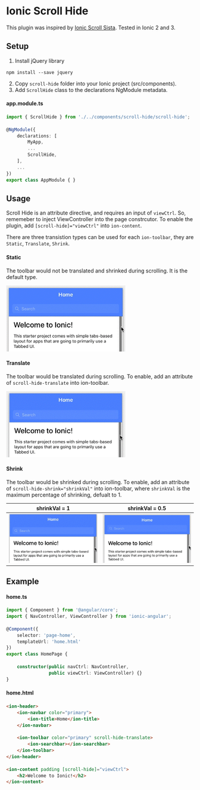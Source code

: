 # Ionic Scroll Hide

This plugin was inspired by [Ionic Scroll Sista](https://github.com/djett41/ionic-scroll-sista). Tested in Ionic 2 and 3.

## Setup

1. Install jQuery library
```
npm install --save jquery
```
2. Copy `scroll-hide` folder into your Ionic project (src/components).
3. Add `ScrollHide` class to the declarations NgModule metadata.
#### app.module.ts
```typescript
import { ScrollHide } from './../components/scroll-hide/scroll-hide';

@NgModule({
    declarations: [
        MyApp,
        ...
        ScrollHide,
    ],
    ...
})
export class AppModule { }
```

## Usage

Scroll Hide is an attribute directive, and requires an input of `viewCtrl`. So, rememeber to inject ViewController into the page constrcutor. To enable the plugin, add `[scroll-hide]="viewCtrl"` into `ion-content`.


There are three transistion types can be used for each `ion-toolbar`, they are `Static`, `Translate`, `Shrink`.

#### Static
The toolbar would not be translated and shrinked during scrolling. It is the default type.

![Static](readme/static.gif)

#### Translate
The toolbar would be translated during scrolling. To enable, add an attribute of `scroll-hide-translate` into ion-toolbar.

![Translate](readme/translate.gif)

#### Shrink
The toolbar would be shrinked during scrolling. To enable, add an attribute of `scroll-hide-shrink="shrinkVal"` into ion-toolbar, where `shrinkVal` is the maximum percentage of shrinking, defualt to 1.

|shrinkVal = 1						| shrinkVal = 0.5						|
------------------------------------|---------------------------------------|
|![Shrink 1](readme/shrink-1.gif)	| ![Shrink 0.5](readme/shrink-0.5.gif)	|


## Example

#### home.ts
```typescript
import { Component } from '@angular/core';
import { NavController, ViewController } from 'ionic-angular';

@Component({
    selector: 'page-home',
    templateUrl: 'home.html'
})
export class HomePage {

    constructor(public navCtrl: NavController, 
                public viewCtrl: ViewController) {}
}
```
#### home.html
```html
<ion-header>
    <ion-navbar color="primary">
        <ion-title>Home</ion-title>
    </ion-navbar>
    
    <ion-toolbar color="primary" scroll-hide-translate>
        <ion-searchbar></ion-searchbar>
    </ion-toolbar>
</ion-header>

<ion-content padding [scroll-hide]="viewCtrl">
    <h2>Welcome to Ionic!</h2>
</ion-content>
```